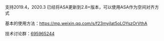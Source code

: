 支持2019.4，2020.3
已经将ASA更新到2.8+版本，可以使用ASA作为空间对齐方式

基本的使用方法：https://mp.weixin.qq.com/s/f23myiIat5oLOYszOrVthA

技术讨论群：[695965244](https://jq.qq.com/?_wv=1027&k=Ddv4WVNC)
